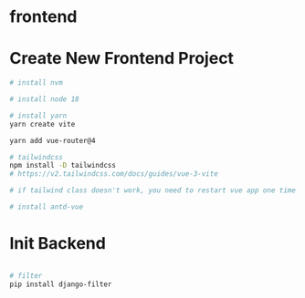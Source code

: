 # frontend


# Create New Frontend Project
```sh
# install nvm

# install node 18

# install yarn
yarn create vite 
```

```sh
yarn add vue-router@4

# tailwindcss
npm install -D tailwindcss
# https://v2.tailwindcss.com/docs/guides/vue-3-vite

# if tailwind class doesn't work, you need to restart vue app one time

# install antd-vue
```


# Init Backend
```sh

# filter
pip install django-filter
```